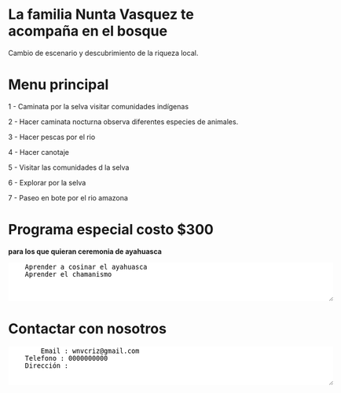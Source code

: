 
# La familia Nunta Vasquez te acompaña en el bosque

Cambio de escenario y descubrimiento de la riqueza local.

# Menu principal

1 - Caminata por la selva visitar comunidades indígenas

2 - Hacer caminata nocturna observa diferentes especies de animales.

3 - Hacer pescas por el rio

4 - Hacer canotaje

5 - Visitar las comunidades d la selva

6 - Explorar por la selva

7 - Paseo en bote por el rio amazona

# Programa especial costo $300 
**para los que quieran ceremonia de ayahuasca**

<textarea STYLE="border-style: none;" cols=80 rows=5>
	Aprender a cosinar el ayahuasca 
	Aprender el chamanismo
</textarea>

# Contactar con nosotros

<textarea STYLE="border-style: none;" cols=80 rows=5>
        Email : wnvcriz@gmail.com
	Telefono : 0000000000
	Dirección : 
</textarea>
